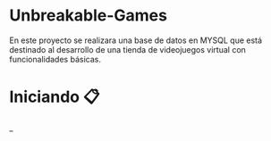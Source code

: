 # Unbreakable-Games
En este proyecto se realizara una base de datos en MYSQL que está destinado al desarrollo de una tienda de videojuegos virtual con funcionalidades básicas.
# Iniciando 📋
_
